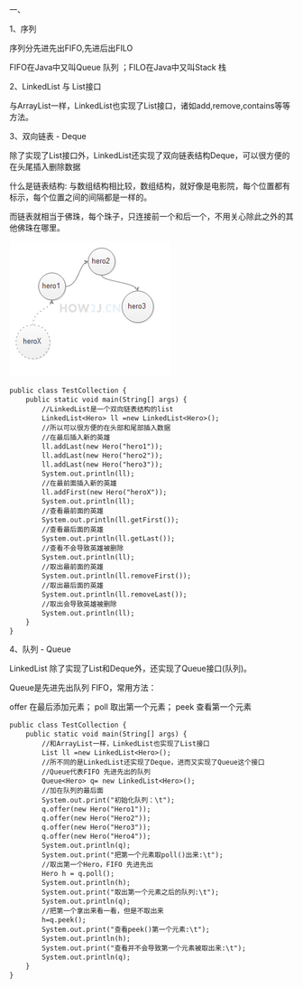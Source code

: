 一、

1、序列

序列分先进先出FIFO,先进后出FILO

FIFO在Java中又叫Queue 队列 ；FILO在Java中又叫Stack 栈

2、LinkedList 与 List接口

与ArrayList一样，LinkedList也实现了List接口，诸如add,remove,contains等等方法。

3、双向链表 - Deque

除了实现了List接口外，LinkedList还实现了双向链表结构Deque，可以很方便的在头尾插入删除数据

什么是链表结构: 与数组结构相比较，数组结构，就好像是电影院，每个位置都有标示，每个位置之间的间隔都是一样的。

而链表就相当于佛珠，每个珠子，只连接前一个和后一个，不用关心除此之外的其他佛珠在哪里。

![](img/2.png)


    public class TestCollection {
        public static void main(String[] args) {
            //LinkedList是一个双向链表结构的list
            LinkedList<Hero> ll =new LinkedList<Hero>();
            //所以可以很方便的在头部和尾部插入数据
            //在最后插入新的英雄
            ll.addLast(new Hero("hero1"));
            ll.addLast(new Hero("hero2"));
            ll.addLast(new Hero("hero3"));
            System.out.println(ll);
            //在最前面插入新的英雄
            ll.addFirst(new Hero("heroX"));
            System.out.println(ll);
            //查看最前面的英雄
            System.out.println(ll.getFirst());
            //查看最后面的英雄
            System.out.println(ll.getLast());
            //查看不会导致英雄被删除
            System.out.println(ll);
            //取出最前面的英雄
            System.out.println(ll.removeFirst());
            //取出最后面的英雄
            System.out.println(ll.removeLast());
            //取出会导致英雄被删除
            System.out.println(ll);
        }
    }

4、队列 - Queue

LinkedList 除了实现了List和Deque外，还实现了Queue接口(队列)。

Queue是先进先出队列 FIFO，常用方法：

offer 在最后添加元素； poll 取出第一个元素； peek 查看第一个元素

    public class TestCollection {
        public static void main(String[] args) {
            //和ArrayList一样，LinkedList也实现了List接口
            List ll =new LinkedList<Hero>();
            //所不同的是LinkedList还实现了Deque，进而又实现了Queue这个接口
            //Queue代表FIFO 先进先出的队列
            Queue<Hero> q= new LinkedList<Hero>();
            //加在队列的最后面
            System.out.print("初始化队列：\t");
            q.offer(new Hero("Hero1"));
            q.offer(new Hero("Hero2"));
            q.offer(new Hero("Hero3"));
            q.offer(new Hero("Hero4"));
            System.out.println(q);
            System.out.print("把第一个元素取poll()出来:\t");
            //取出第一个Hero，FIFO 先进先出
            Hero h = q.poll();
            System.out.println(h);
            System.out.print("取出第一个元素之后的队列:\t");
            System.out.println(q);
            //把第一个拿出来看一看，但是不取出来
            h=q.peek();
            System.out.print("查看peek()第一个元素:\t");
            System.out.println(h);
            System.out.print("查看并不会导致第一个元素被取出来:\t");
            System.out.println(q);
        }
    }